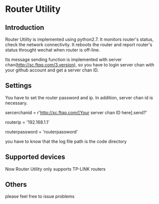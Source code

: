 # Router Utility

## Introduction
Router Utility is implemented using python2.7. It monitors router's status, check the network connectivity. It reboots the router and report router's status throught wechat when router is off-line.

Its message sending function is implemented with server chan(http://sc.ftqq.com/3.version), so you have to login server chan with your github account and get a server chan ID.

## Settings
You have to set the router password and ip. In addition, server chan id is necessary.

sercerchanid = r'http://sc.ftqq.com/[Your server chan ID here].send?'

routerip = '192.168.1.1'

routerpassword = 'routerpassword'

you have to know that the log file path is the code directory

## Supported devices
Now Router Utility only supports TP-LINK routers

## Others
please feel free to issue problems
